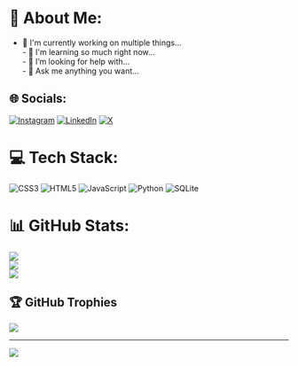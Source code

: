 # 💫 About Me:
- 🔭 I'm currently working on multiple things...<br>- 🌱 I'm learning so much right now...<br>- 🤔 I’m looking for help with...<br>- 💬 Ask me anything you want...


## 🌐 Socials:
[![Instagram](https://img.shields.io/badge/Instagram-%23E4405F.svg?logo=Instagram&logoColor=white)](https://instagram.com/mustafadns) [![LinkedIn](https://img.shields.io/badge/LinkedIn-%230077B5.svg?logo=linkedin&logoColor=white)](https://linkedin.com/in/mustafa-danişan-516730293/) [![X](https://img.shields.io/badge/X-black.svg?logo=X&logoColor=white)](https://x.com/mustafadns0) 

# 💻 Tech Stack:
![CSS3](https://img.shields.io/badge/css3-%231572B6.svg?style=for-the-badge&logo=css3&logoColor=white) ![HTML5](https://img.shields.io/badge/html5-%23E34F26.svg?style=for-the-badge&logo=html5&logoColor=white) ![JavaScript](https://img.shields.io/badge/javascript-%23323330.svg?style=for-the-badge&logo=javascript&logoColor=%23F7DF1E) ![Python](https://img.shields.io/badge/python-3670A0?style=for-the-badge&logo=python&logoColor=ffdd54) ![SQLite](https://img.shields.io/badge/sqlite-%2307405e.svg?style=for-the-badge&logo=sqlite&logoColor=white)
# 📊 GitHub Stats:
![](https://github-readme-stats.vercel.app/api?username=mustafadns&theme=dark&hide_border=false&include_all_commits=false&count_private=false)<br/>
![](https://github-readme-streak-stats.herokuapp.com/?user=mustafadns&theme=dark&hide_border=false)<br/>
![](https://github-readme-stats.vercel.app/api/top-langs/?username=mustafadns&theme=dark&hide_border=false&include_all_commits=false&count_private=false&layout=compact)

## 🏆 GitHub Trophies
![](https://github-profile-trophy.vercel.app/?username=mustafadns&theme=radical&no-frame=false&no-bg=true&margin-w=4)

---
[![](https://visitcount.itsvg.in/api?id=mustafadns&icon=0&color=0)](https://visitcount.itsvg.in)

<!-- Proudly created with GPRM ( https://gprm.itsvg.in ) -->
